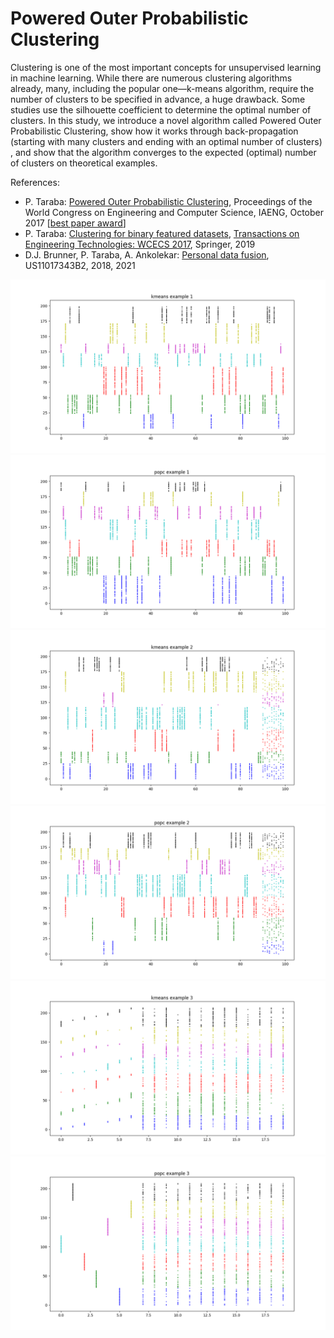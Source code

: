 # Powered Outer Probabilistic Clustering

Clustering is one of the most important concepts for unsupervised learning in machine learning. While there are numerous clustering algorithms already, many, including the popular one—k-means algorithm, require the number of clusters to be specified in advance, a huge drawback. Some studies use the silhouette coefficient to determine the optimal number of clusters. In this study, we introduce a novel algorithm called Powered Outer Probabilistic Clustering, show how it works through back-propagation (starting with many clusters and ending with an optimal number of clusters) , and show that the algorithm converges to the expected (optimal) number of clusters on theoretical examples.

References:
* P. Taraba: [Powered Outer Probabilistic Clustering](http://www.iaeng.org/publication/WCECS2017/WCECS2017_pp394-398.pdf), Proceedings of the World Congress on Engineering and Computer Science, IAENG, October 2017 [[best paper award](http://www.iaeng.org/WCECS2017/awards.html)]
* P. Taraba: [Clustering for binary featured datasets](https://link.springer.com/chapter/10.1007/978-981-13-2191-7_10), [Transactions on Engineering Technologies: WCECS 2017](https://www.springer.com/us/book/9789811321900), Springer, 2019
* D.J. Brunner, P. Taraba, A. Ankolekar: [Personal data fusion](https://patents.google.com/patent/US11017343B2/en), US11017343B2, 2018, 2021

![ex1kmeans](./pics/ex1kmeans.png)
![ex1popc](./pics/ex1popc.png)
![ex2kmeans](./pics/ex2kmeans.png)
![ex2popc](./pics/ex2popc.png)
![ex3kmeans](./pics/ex3kmeans.png)
![ex3popc](./pics/ex3popc.png)

